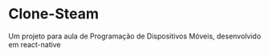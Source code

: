 # Clone-Steam
Um projeto para aula de Programação de Dispositivos Móveis, desenvolvido em react-native

